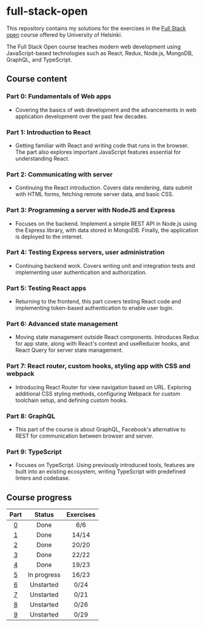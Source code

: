 # full-stack-open

This repository contains my solutions for the exercises in the [Full Stack open](https://fullstackopen.com/en/) course offered by University of Helsinki.

The Full Stack Open course teaches modern web development using JavaScript-based technologies such as React, Redux, Node.js, MongoDB, GraphQL, and TypeScript.

## Course content

### Part 0: Fundamentals of Web apps

- Covering the basics of web development and the advancements in web application development over the past few decades.

### Part 1: Introduction to React

- Getting familiar with React and writing code that runs in the browser. The part also explores important JavaScript features essential for understanding React.

### Part 2: Communicating with server

- Continuing the React introduction. Covers data rendering, data submit with HTML forms, fetching remote server data, and basic CSS.

### Part 3: Programming a server with NodeJS and Express

- Focuses on the backend. Implement a simple REST API in Node.js using the Express library, with data stored in MongoDB. Finally, the application is deployed to the internet.

### Part 4: Testing Express servers, user administration

- Continuing backend work. Covers writing unit and integration tests and implementing user authentication and authorization.

### Part 5: Testing React apps

- Returning to the frontend, this part covers testing React code and implementing token-based authentication to enable user login.

### Part 6: Advanced state management

- Moving state management outside React components. Introduces Redux for app state, along with React's context and useReducer hooks, and React Query for server state management.

### Part 7: React router, custom hooks, styling app with CSS and webpack

- Introducing React Router for view navigation based on URL. Exploring additional CSS styling methods, configuring Webpack for custom toolchain setup, and defining custom hooks.

### Part 8: GraphQL

- This part of the course is about GraphQL, Facebook's alternative to REST for communication between browser and server.

### Part 9: TypeScript

- Focuses on TypeScript. Using previously introduced tools, features are built into an existing ecosystem, writing TypeScript with predefined linters and codebase.

## Course progress

| Part           | Status      | Exercises |
| :------------: | :---------: | :-------: |
| [0](./part0/) | Done        | 6/6       |
| [1](./part1/) | Done        | 14/14     |
| [2](./part2/) | Done        | 20/20     |
| [3](./part3/) | Done        | 22/22     |
| [4](./part4/) | Done        | 19/23     |
| [5](./part5/) | In progress | 16/23     |
| [6](./part6/) | Unstarted   | 0/24      |
| [7](./part7/) | Unstarted   | 0/21      |
| [8](./part8/) | Unstarted   | 0/26      |
| [9](./part9/) | Unstarted   | 0/29      |